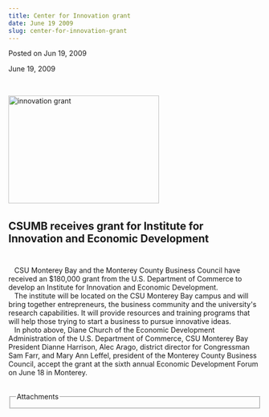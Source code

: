 ```yaml
---
title: Center for Innovation grant
date: June 19 2009
slug: center-for-innovation-grant
---
```


  



<span class="date">Posted on Jun 19, 2009    </span>
<p>June 19, 2009</p>
<p><strong><br/></strong></p>
<p><img alt="innovation grant" height="215" src="https://news.csumb.edu/sites/default/files/65/igx_migrate/images/innovation%20grant.jpg" width="300">&#xA0;&#xA0;</img></p>
<h2>CSUMB receives grant for Institute for<br>
Innovation and Economic Development<br/></br></h2>
<p>&#xA0;&#xA0; CSU Monterey Bay and the Monterey County Business
Council have received an $180,000 grant from the U.S. Department of
Commerce to develop an Institute for Innovation and Economic
Development.<br>
&#xA0;&#xA0; The institute will be located on the CSU Monterey Bay
campus and will bring together entrepreneurs, the business
community and the university&apos;s research capabilities. It will
provide resources and training programs that will help those trying
to start a business to pursue innovative ideas.<br>
&#xA0;&#xA0; In photo above, Diane Church of the Economic
Development Administration of the U.S. Department of Commerce, CSU
Monterey Bay President Dianne Harrison, Alec Arago, district
director for Congressman Sam Farr, and Mary Ann Leffel, president
of the Monterey County Business Council, accept the grant at the
sixth annual Economic Development Forum on June 18 in Monterey.</br></br></p>
<fieldset class="fieldgroup group-attachments">
<legend>Attachments</legend>
<div class="field field-type-emvideo field-field-attach-video">
<div class="field-items">
<div class="field-item odd">
<div class="emvideo emvideo-video emvideo-"/>
</div>
</div>
</div>
</fieldset>





```
